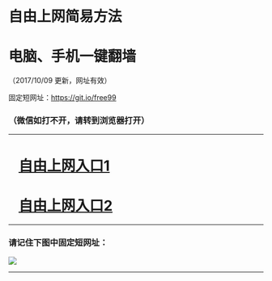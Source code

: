 ﻿# 自由上网简易方法

# 电脑、手机一键翻墙

（2017/10/09 更新，网址有效）

固定短网址：https://git.io/free99

### （微信如打不开，请转到浏览器打开）


***





# &nbsp;&nbsp; <a href="http://ft2049626826.fwq-tz-1001.info/fwqtz01.html?t=100900121952 " target="_blank">自由上网入口1</a>
# &nbsp;&nbsp; <a href="http://ft178535124.fwq-tz-1002.info/fwqtz02.html?t=100900112091 " target="_blank">自由上网入口2</a>
***

### 请记住下图中固定短网址：

<img src="https://s3-us-west-2.amazonaws.com/fwq-1001/yjfq-20170905okok.png" /> 


***

